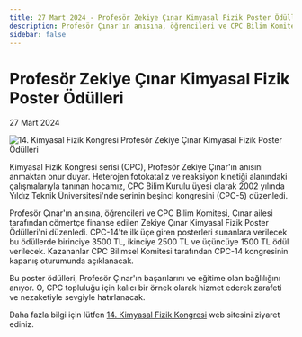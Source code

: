 ```yaml
---
title: 27 Mart 2024 - Profesör Zekiye Çınar Kimyasal Fizik Poster Ödülleri
description: Profesör Çınar'ın anısına, öğrencileri ve CPC Bilim Komitesi, Çınar ailesi tarafından cömertçe finanse edilen Zekiye Çınar Kimyasal Fizik Poster Ödülleri'ni düzenledi.
sidebar: false
---
```


# Profesör Zekiye Çınar Kimyasal Fizik Poster Ödülleri

27 Mart 2024

![14. Kimyasal Fizik Kongresi Profesör Zekiye Çınar Kimyasal Fizik Poster Ödülleri](/images/the-14th-chemical-physics-congress-zekiye-cinar-poster-awards-announcement.webp)

Kimyasal Fizik Kongresi serisi (CPC), Profesör Zekiye Çınar'ın anısını anmaktan onur duyar. Heterojen fotokataliz ve reaksiyon kinetiği alanındaki çalışmalarıyla tanınan hocamız, CPC Bilim Kurulu üyesi olarak 2002 yılında Yıldız Teknik Üniversitesi'nde serinin beşinci kongresini (CPC-5) düzenledi.

Profesör Çınar'ın anısına, öğrencileri ve CPC Bilim Komitesi, Çınar ailesi tarafından cömertçe finanse edilen Zekiye Çınar Kimyasal Fizik Poster Ödülleri'ni düzenledi. CPC-14'te ilk üçe giren posterleri sunanlara verilecek bu ödüllerde birinciye 3500 TL, ikinciye 2500 TL ve üçüncüye 1500 TL ödül verilecek. Kazananlar CPC Bilimsel Komitesi tarafından CPC-14 kongresinin kapanış oturumunda açıklanacak.

Bu poster ödülleri, Profesör Çınar'ın başarılarını ve eğitime olan bağlılığını anıyor. O, CPC topluluğu için kalıcı bir örnek olarak hizmet ederek zarafeti ve nezaketiyle sevgiyle hatırlanacak.

Daha fazla bilgi için lütfen [14. Kimyasal Fizik Kongresi](https://cpc14.trakya.edu.tr/pages/zekiye-cinar-poster-awards) web sitesini ziyaret ediniz.
